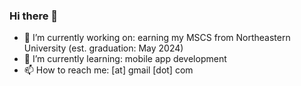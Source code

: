 ### Hi there 👋

- 🔭 I’m currently working on: earning my MSCS from Northeastern University (est. graduation: May 2024)
- 🌱 I’m currently learning: mobile app development
- 📫 How to reach me: <my github handle> [at] gmail [dot] com
